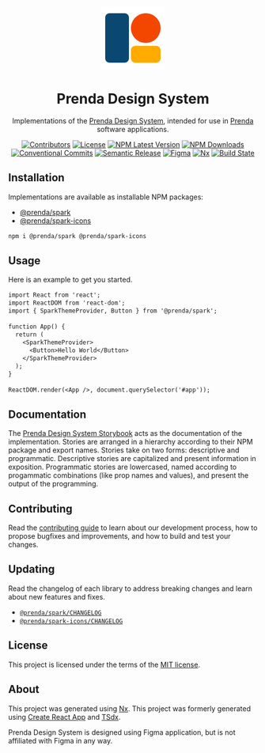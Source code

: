 <p align="center">
  
<picture>
  <source media="(prefers-color-scheme: dark)" srcset="https://github.com/prenda-school/design-system/blob/main/public/img/prenda-design-system-abstract-mark-logo-inverse.svg">
  <source media="(prefers-color-scheme: light)" srcset="https://github.com/prenda-school/design-system/blob/main/public/img/prenda-design-system-abstract-mark-logo.svg">
  <img alt="Prenda Design System logo" src="https://github.com/prenda-school/design-system/blob/main/public/img/prenda-design-system-abstract-mark-logo.svg" width="128">
</picture>

</p>

<h1 align="center">Prenda Design System</h1>

<div align="center">
  <p>
    Implementations of the <a href="https://www.figma.com/files/917908403520495571/project/20230042/Design-System?fuid=918218354701455034" rel="noopener" target="_blank">Prenda Design System</a>, intended for use in <a href="https://www.prenda.com/" rel="noopener" target="_blank">Prenda</a> software applications.
  </p>

[![Contributors](https://img.shields.io/github/contributors/prenda-school/design-system)](https://github.com/prenda-school/design-system/graphs/contributors)
[![License](https://img.shields.io/badge/license-MIT-blue)](https://github.com/prenda-school/design-system/blob/main/LICENSE)
[![NPM Latest Version](https://img.shields.io/npm/v/@prenda/spark/latest)](https://www.npmjs.com/package/@prenda/spark)
[![NPM Downloads](https://img.shields.io/npm/dm/@prenda/spark)](https://www.npmjs.com/package/@prenda/spark)
[![Conventional Commits](https://img.shields.io/badge/Conventional%20Commits-1.0.0-yellow)](https://conventionalcommits.org)
[![Semantic Release](https://img.shields.io/badge/%20%20%F0%9F%93%A6%F0%9F%9A%80-semantic--release-e10079)](https://semver.org/)
[![Figma](https://img.shields.io/badge/-designed%20in%20Figma-f24e1e?logo=figma&logoColor=white)](https://www.figma.com/files/917908403520495571/project/20230042/Design-System?fuid=918218354701455034)
[![Nx](https://img.shields.io/badge/-maintained%20with%20Nx-143055?logo=Nx&logoColor=white)](https://nx.dev/)
[![Build State](https://github.com/prenda-school/design-system/workflows/Continuous%20Integration%20Test/badge.svg)](https://github.com/prenda-school/design-system/actions?query=workflow%3aContinuous%20Integration%20Test+branch%3Amain)

</div>

## Installation

Implementations are available as installable NPM packages:

- [@prenda/spark](https://www.npmjs.com/package/@prenda/spark)
- [@prenda/spark-icons](https://www.npmjs.com/package/@prenda/spark-icons)

```sh
npm i @prenda/spark @prenda/spark-icons
```

## Usage

Here is an example to get you started.

```tsx
import React from 'react';
import ReactDOM from 'react-dom';
import { SparkThemeProvider, Button } from '@prenda/spark';

function App() {
  return (
    <SparkThemeProvider>
      <Button>Hello World</Button>
    </SparkThemeProvider>
  );
}

ReactDOM.render(<App />, document.querySelector('#app'));
```

## Documentation

The [Prenda Design System Storybook](https://www.chromatic.com/library?appId=60b7f55f55fbd4004993da4c) acts as the documentation of the implementation. Stories are arranged in a hierarchy according to their NPM package and export names. Stories take on two forms: descriptive and programmatic. Descriptive stories are capitalized and present information in exposition. Programmatic stories are lowercased, named according to progammatic combinations (like prop names and values), and present the output of the programming.

## Contributing

Read the [contributing guide](/CONTRIBUTING.md) to learn about our development process, how to propose bugfixes and improvements, and how to build and test your changes.

## Updating

Read the changelog of each library to address breaking changes and learn about new features and fixes.

- [`@prenda/spark/CHANGELOG`](https://github.com/prenda-school/design-system/blob/main/libs/spark/CHANGELOG.md)
- [`@prenda/spark-icons/CHANGELOG`](https://github.com/prenda-school/design-system/blob/main/libs/spark-icons/CHANGELOG.md)

## License

This project is licensed under the terms of the [MIT license](/LICENSE).

## About

This project was generated using [Nx](https://nx.dev). This project was formerly generated using [Create React App](https://github.com/facebook/create-react-app) and [TSdx](https://tsdx.io/).

Prenda Design System is designed using Figma application, but is not affiliated with Figma in any way.
